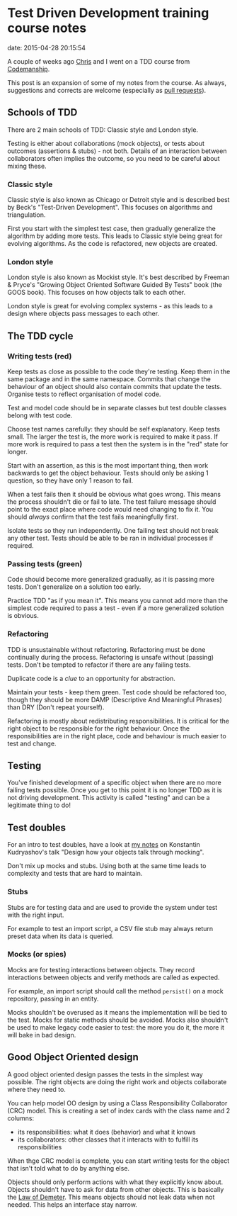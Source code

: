 # Test Driven Development training course notes

date:   2015-04-28 20:15:54

A couple of weeks ago [Chris](https://twitter.com/tweetingsherry) and I went on a TDD course from [Codemanship](http://www.codemanship.co.uk/tdd.html).

This post is an expansion of some of my notes from the course. As always, suggestions and corrects are welcome (especially as [pull requests](https://github.com/dave1010/dave1010.github.io)).

## Schools of TDD

There are 2 main schools of TDD: Classic style and London style.

Testing is either about collaborations (mock objects), or tests about outcomes (assertions & stubs) - not both. Details of an interaction between collaborators often implies the outcome, so you need to be careful about mixing these.

### Classic style

Classic style is also known as Chicago or Detroit style and is described best by Beck's "Test-Driven Development". This focuses on algorithms and triangulation.

First you start with the simplest test case, then gradually generalize the algorithm by adding more tests. This leads to Classic style being great for evolving algorithms. As the code is refactored, new objects are created.

### London style

London style is also known as Mockist style. It's best described by Freeman & Pryce's "Growing Object Oriented Software Guided By Tests" book (the GOOS book). This focuses on how objects talk to each other.

London style is great for evolving complex systems - as this leads to a design where objects pass messages to each other.

## The TDD cycle

### Writing tests (red)

Keep tests as close as possible to the code they're testing. Keep them in the same package and in the same namespace. Commits that change the behaviour of an object should also contain commits that update the tests. Organise tests to reflect organisation of model code.

Test and model code should be in separate classes but test double classes belong with test code.

Choose test names carefully: they should be self explanatory. Keep tests small. The larger the test is, the more work is required to make it pass. If more work is required to pass a test then the system is in the "red" state for longer.

Start with an assertion, as this is the most important thing, then work backwards to get the object behaviour. Tests should only be asking 1 question, so they have only 1 reason to fail.

When a test fails then it should be obvious what goes wrong. This means the process shouldn't die or fail to late. The test failure message should point to the exact place where code would need changing to fix it. You should _always_ confirm that the test fails meaningfully first.

Isolate tests so they run independently. One failing test should not break any other test. Tests should be able to be ran in individual processes if required.




### Passing tests (green)

Code should become more generalized gradually, as it is passing more tests. Don't generalize on a solution too early.

Practice TDD "as if you mean it". This means you cannot add more than the simplest code required to pass a test - even if a more generalized solution is obvious.


### Refactoring

TDD is unsustainable without refactoring. Refactoring must be done continually during the process. Refactoring is unsafe without (passing) tests. Don't be tempted to refactor if there are any failing tests.

Duplicate code is a _clue_ to an opportunity for abstraction.

Maintain your tests - keep them green. Test code should be refactored too, though they should be more DAMP (Descriptive And Meaningful Phrases) than DRY (Don't repeat yourself).

Refactoring is mostly about redistributing responsibilities. It is critical for the right object to be responsible for the right behaviour. Once the responsibilities are in the right place, code and behaviour is much easier to test and change.


## Testing

You've finished development of a specific object when there are no more failing tests possible. Once you get to this point it is no longer TDD as it is not driving development. This activity is called "testing" and can be a legitimate thing to do!



## Test doubles


For an intro to test doubles, have a look at [my notes](http://createopen.com/design/php/2014/10/30/designing-through-mocking.html) on Konstantin Kudryashov's talk "Design how your objects talk through mocking".

Don't mix up mocks and stubs. Using both at the same time leads to complexity and tests that are hard to maintain.



### Stubs

Stubs are for testing data and are used to provide the system under test with the right input.

For example to test an import script, a CSV file stub may always return preset data when its data is queried.


### Mocks (or spies)

Mocks are for testing interactions between objects. They record interactions between objects and verify methods are called as expected.

For example, an import script should call the method `persist()` on a mock repository, passing in an entity.

Mocks shouldn't be overused as it means the implementation will be tied to the test. Mocks for static methods should be avoided. Mocks also shouldn't be used to make legacy code easier to test: the more you do it, the more it will bake in bad design.


## Good Object Oriented design

A good object oriented design passes the tests in the simplest way possible. The right objects are doing the right work and objects collaborate where they need to.

You can help model OO design by using a Class Responsibility Collaborator (CRC) model. This is creating a set of index cards with the class name and 2 columns:

* its responsibilities: what it does (behavior) and what it knows
* its collaborators: other classes that it interacts with to fulfill its responsibilities

When thge CRC model is complete, you can start writing tests for the object that isn't told what to do by anything else.

Objects should only perform actions with what they explicitly know about. Objects shouldn't have to ask for data from other objects. This is basically the [Law of Demeter](http://en.wikipedia.org/wiki/Law_of_Demeter). This means objects should not leak data when not needed. This helps an interface stay narrow.

